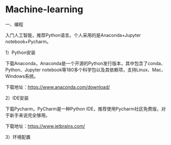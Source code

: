# Machine-learning

一、编程

入门人工智能，推荐Python语言。个人采用的是Anaconda+Jupyter notebook+Pycharm。

1）Python安装

下载Anaconda，Anaconda是一个开源的Python发行版本，其中包含了conda、Python、Jupyter notebook等180多个科学包以及其依赖项，支持Linux、Mac、Windows系统。

下载地址：https://www.anaconda.com/download/ 

2）IDE安装

下载Pycharm，PyCharm是一种Python IDE，推荐使用Pycharm社区免费版，对于新手来说完全够用。

下载地址：https://www.jetbrains.com/

3）环境配置


